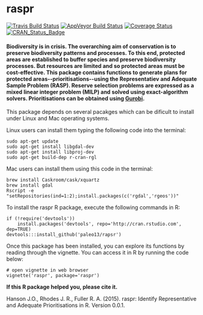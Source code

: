 raspr
============

[![Travis Build Status](https://img.shields.io/travis/paleo13/raspr/master.svg?label=Mac%20OSX%20%26%20Linux)](https://travis-ci.org/paleo13/raspr)
[![AppVeyor Build Status](https://img.shields.io/appveyor/ci/paleo13/raspr/master.svg?label=Windows)](https://ci.appveyor.com/project/paleo13/raspr)
[![Coverage Status](https://codecov.io/github/paleo13/raspr/coverage.svg?branch=master)](https://codecov.io/github/paleo13/raspr?branch=master)
[![CRAN_Status_Badge](http://www.r-pkg.org/badges/version/raspr)](http://cran.r-project.org/package=raspr)

#### Biodiversity is in crisis. The overarching aim of conservation is to preserve biodiversity patterns and processes. To this end, protected areas are established to buffer species and preserve biodiversity processes. But resources are limited and so protected areas must be cost-effective. This package contains functions to generate plans for protected areas--prioritisations--using the Representatiev and Adequate Sample Problem (RASP). Reserve selection problems are expressed as a mixed linear integer problem (MILP) and solved using exact-algorithm solvers. Prioritisations can be obtained using [Gurobi](http://www.gurobi.com/).

This package depends on several pacakges which can be dificult to install under Linux and Mac operating systems.

Linux users can install them typing the following code into the terminal:
```
sudo apt-get update
sudo apt-get install libgdal-dev
sudo apt-get install libproj-dev
sudo apt-get build-dep r-cran-rgl
```

Mac users can install them using this code in the terminal:
```
brew install Caskroom/cask/xquartz
brew install gdal
Rscript -e "setRepositories(ind=1:2);install.packages(c('rgdal','rgeos'))"
```

To install the raspr R package, execute the following commands in R:

```
if (!require('devtools'))
	install.packages('devtools', repo='http://cran.rstudio.com', dep=TRUE)
devtools:::install_github('paleo13/rapsr')
```

Once this package has been installed, you can explore its functions by reading through the vignette. You can access it in R by running the code below:

```
# open vignette in web browser
vignette('raspr', package='raspr')
```

**If this R package helped you, please cite it.**

Hanson J.O., Rhodes J. R., Fuller R. A. (2015). raspr: Identify Representative and Adequate Prioritisations in R. Version 0.0.1.
